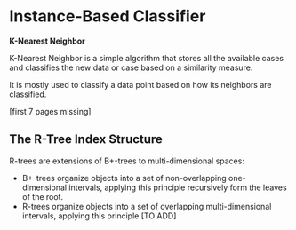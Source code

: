 # Instance-Based Classifier

**K-Nearest Neighbor**

K-Nearest Neighbor is a simple algorithm that stores all the available cases and classifies the new data or case based on a similarity measure.

It is mostly used to classify a data point based on how its neighbors are classified.

[first 7 pages missing]

## The R-Tree Index Structure

R-trees are extensions of B+-trees to multi-dimensional spaces:

- B+-trees organize objects into a set of non-overlapping one-dimensional intervals, applying this principle recursively form the leaves of the root.
- R-trees organize objects into a set of overlapping multi-dimensional intervals, applying this principle [TO ADD]



